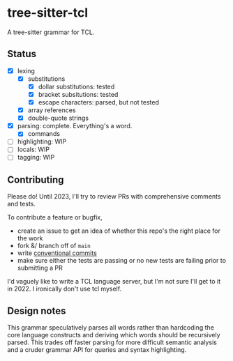 # tree-sitter-tcl

A tree-sitter grammar for TCL.

## Status

- [x] lexing
  - [x] substitutions
    - [x] dollar substitutions: tested
    - [x] bracket subsitutions: tested
    - [x] escape characters: parsed, but not tested
  - [x] array references
  - [x] double-quote strings
- [x] parsing: complete. Everything's a word.
  - [x] commands
  <!--
    - [ ] math expressions
    - [ ] boolean expressions
    - [ ] lists, including argument lists: not parsed since deciding whether to interpret a word as a list or a tcl script is difficult.
  -->
- [ ] highlighting: WIP
- [ ] locals: WIP
- [ ] tagging: WIP

## Contributing

Please do! Until 2023, I'll try to review PRs with comprehensive comments and tests.

To contribute a feature or bugfix,

- create an issue to get an idea of whether this repo's the right place for the work
- fork &/ branch off of `main`
- write [conventional commits](https://www.conventionalcommits.org/en/v1.0.0/)
- make sure either the tests are passing or no new tests are failing prior to submitting a PR

I'd vaguely like to write a TCL language server, but I'm not sure I'll get to it in 2022. I ironically don't use tcl myself.

## Design notes

This grammar speculatively parses all words rather than hardcoding the core language constructs and deriving which words should be recursively parsed. This trades off faster parsing for more difficult semantic analysis and a cruder grammar API for queries and syntax highlighting.
